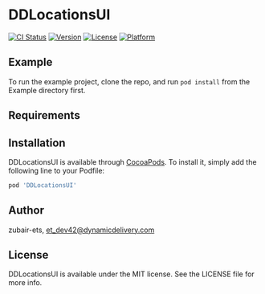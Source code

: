 # DDLocationsUI

[![CI Status](https://img.shields.io/travis/zubair-ets/DDLocationsUI.svg?style=flat)](https://travis-ci.org/zubair-ets/DDLocationsUI)
[![Version](https://img.shields.io/cocoapods/v/DDLocationsUI.svg?style=flat)](https://cocoapods.org/pods/DDLocationsUI)
[![License](https://img.shields.io/cocoapods/l/DDLocationsUI.svg?style=flat)](https://cocoapods.org/pods/DDLocationsUI)
[![Platform](https://img.shields.io/cocoapods/p/DDLocationsUI.svg?style=flat)](https://cocoapods.org/pods/DDLocationsUI)

## Example

To run the example project, clone the repo, and run `pod install` from the Example directory first.

## Requirements

## Installation

DDLocationsUI is available through [CocoaPods](https://cocoapods.org). To install
it, simply add the following line to your Podfile:

```ruby
pod 'DDLocationsUI'
```

## Author

zubair-ets, et_dev42@dynamicdelivery.com

## License

DDLocationsUI is available under the MIT license. See the LICENSE file for more info.
